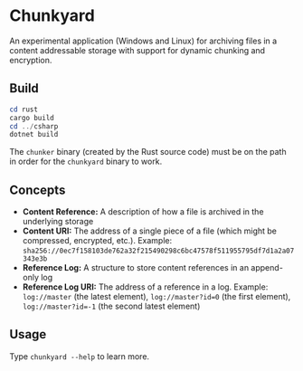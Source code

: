 # Chunkyard

An experimental application (Windows and Linux) for archiving files in a content
addressable storage with support for dynamic chunking and encryption.

## Build

``` powershell
cd rust
cargo build
cd ../csharp
dotnet build
```

The `chunker` binary (created by the Rust source code) must be on the path in
order for the `chunkyard` binary to work.

## Concepts

- **Content Reference:** A description of how a file is archived in the
  underlying storage
- **Content URI:** The address of a single piece of a file (which might be
  compressed, encrypted, etc.). Example:
  `sha256://0ec7f158103de762a32f215490298c6bc47578f511955795df7d1a2a07343e3b`
- **Reference Log:** A structure to store content references in an append-only
  log
- **Reference Log URI:** The address of a reference in a log. Example:
  `log://master` (the latest element), `log://master?id=0` (the first element),
  `log://master?id=-1` (the second latest element)

## Usage

Type `chunkyard --help` to learn more.
